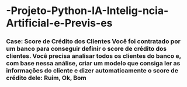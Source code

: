 # -Projeto-Python-IA-Intelig-ncia-Artificial-e-Previs-es
### Case: Score de Crédito dos Clientes  Você foi contratado por um banco para conseguir definir o score de crédito dos clientes. Você precisa analisar todos os clientes do banco e, com base nessa análise, criar um modelo que consiga ler as informações do cliente e dizer automaticamente o score de crédito dele: Ruim, Ok, Bom
